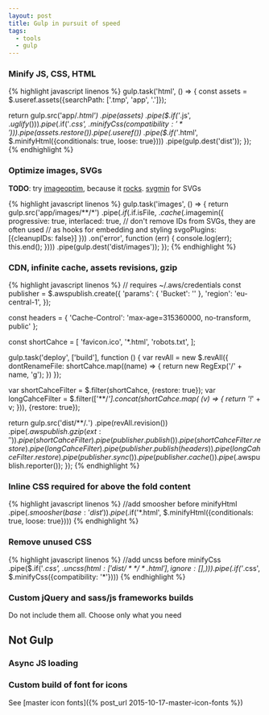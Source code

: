 ```yaml
---
layout: post
title: Gulp in pursuit of speed
tags:
  - tools
  - gulp
---
```


### Minify JS, CSS, HTML

{% highlight javascript linenos %}
gulp.task('html', () => {
  const assets = $.useref.assets({searchPath: ['.tmp', 'app', '.']});

  return gulp.src('app/*.html')
    .pipe(assets)
    .pipe($.if('*.js', $.uglify()))
    .pipe($.if('*.css', $.minifyCss({compatibility: '*'})))
    .pipe(assets.restore())
    .pipe($.useref())
    .pipe($.if('*.html', $.minifyHtml({conditionals: true, loose: true})))
    .pipe(gulp.dest('dist'));
});
{% endhighlight %}

### Optimize images, SVGs

**TODO**: try [imageoptim](https://www.npmjs.com/package/gulp-imageoptim), because it [rocks](https://jamiemason.github.io/ImageOptim-CLI/). [svgmin](https://github.com/ben-eb/gulp-svgmin) for SVGs

{% highlight javascript linenos %}
gulp.task('images', () => {
  return gulp.src('app/images/**/*')
    .pipe($.if($.if.isFile, $.cache($.imagemin({
      progressive: true,
      interlaced: true,
      // don't remove IDs from SVGs, they are often used
      // as hooks for embedding and styling
      svgoPlugins: [{cleanupIDs: false}]
    }))
    .on('error', function (err) {
      console.log(err);
      this.end();
    })))
    .pipe(gulp.dest('dist/images'));
});
{% endhighlight %}

### CDN, infinite cache, assets revisions, gzip

{% highlight javascript linenos %}
// requires ~/.aws/credentials
const publisher = $.awspublish.create({
  'params': {
    'Bucket': ''
  },
  'region': 'eu-central-1',
});

const headers = {
  'Cache-Control': 'max-age=315360000, no-transform, public'
};

const shortCahce = [
  'favicon.ico',
  '*.html',
  'robots.txt',
];

gulp.task('deploy', ['build'], function () {
  var revAll = new $.revAll({
    dontRenameFile: shortCahce.map((name) => {
      return new RegExp('/' + name, 'g');
    })
  });

  var shortCahceFilter = $.filter(shortCahce, {restore: true});
  var longCahceFilter = $.filter(['**/*'].concat(shortCahce.map( (v) => { return '!*' + v; })), {restore: true});

  return gulp.src('dist/**/*.*')
    .pipe(revAll.revision())
    .pipe($.awspublish.gzip({ ext: '' }))
    .pipe(shortCahceFilter)
    .pipe(publisher.publish())
    .pipe(shortCahceFilter.restore)
    .pipe(longCahceFilter)
    .pipe(publisher.publish(headers))
    .pipe(longCahceFilter.restore)
    .pipe(publisher.sync())
    .pipe(publisher.cache())
    .pipe($.awspublish.reporter());
});
{% endhighlight %}

### Inline CSS required for above the fold content

{% highlight javascript linenos %}
//add smoosher before minifyHtml
.pipe($.smoosher({ base: 'dist' }))
.pipe($.if('*.html', $.minifyHtml({conditionals: true, loose: true})))
{% endhighlight %}

### Remove unused CSS

{% highlight javascript linenos %}
//add uncss before minifyCss
.pipe($.if('*.css', $.uncss({
  html: ['dist/**/*.html'],
  ignore: [],
})))
.pipe($.if('*.css', $.minifyCss({compatibility: '*'})))
{% endhighlight %}

### Custom jQuery and sass/js frameworks builds

Do not include them all. Choose only what you need

## Not Gulp

### Async JS loading

### Custom build of font for icons

See [master icon fonts]({% post_url 2015-10-17-master-icon-fonts %})
